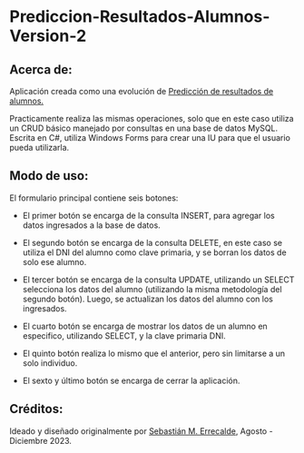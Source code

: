 # Prediccion-Resultados-Alumnos-Version-2

## Acerca de:
Aplicación creada como una evolución de [Predicción de resultados de alumnos.](https://github.com/cer0uno1/Prediccion-de-Resultados-de-Alumnos)

Practicamente realiza las mismas operaciones, solo que en este caso utiliza un CRUD básico manejado por consultas en una base de datos MySQL. Escrita en C#, utiliza Windows Forms para crear una IU para que el usuario pueda utilizarla.

## Modo de uso:

El formulario principal contiene seis botones:

- El primer botón se encarga de la consulta INSERT, para agregar los datos ingresados a la base de datos.

- El segundo botón se encarga de la consulta DELETE, en este caso se utiliza el DNI del alumno como clave primaria, y se borran los datos de solo ese alumno.

- El tercer botón se encarga de la consulta UPDATE, utilizando un SELECT selecciona los datos del alumno (utilizando la misma metodología del segundo botón). Luego, se actualizan los datos del alumno con los ingresados.

- El cuarto botón se encarga de mostrar los datos de un alumno en especifico, utilizando SELECT, y la clave primaria DNI.

- El quinto botón realiza lo mismo que el anterior, pero sin limitarse a un solo individuo.

- El sexto y último botón se encarga de cerrar la aplicación.

## Créditos:
Ideado y diseñado originalmente por [Sebastián M. Errecalde](https://github.com/cer0uno1), Agosto - Diciembre 2023.
